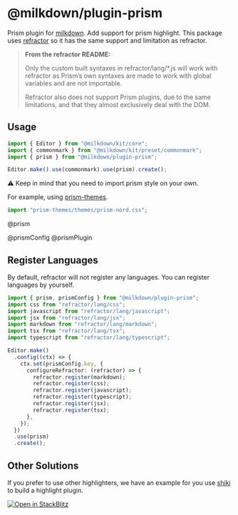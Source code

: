 # @milkdown/plugin-prism

Prism plugin for [milkdown](https://milkdown.dev/).
Add support for prism highlight.
This package uses [refractor](https://www.npmjs.com/package/refractor) so it has the same support and limitation as refractor.

> **From the refractor README:**
>
> Only the custom built syntaxes in refractor/lang/\*.js will work with refractor as
> Prism’s own syntaxes are made to work with global variables and are not importable.
>
> Refractor also does not support Prism plugins,
> due to the same limitations,
> and that they almost exclusively deal with the DOM.

## Usage

```typescript
import { Editor } from "@milkdown/kit/core";
import { commonmark } from "@milkdown/kit/preset/commonmark";
import { prism } from "@milkdown/plugin-prism";

Editor.make().use(commonmark).use(prism).create();
```

⚠️ Keep in mind that you need to import prism style on your own.

For example, using [prism-themes](https://www.npmjs.com/package/prism-themes).

```typescript
import "prism-themes/themes/prism-nord.css";
```

@prism

@prismConfig
@prismPlugin

## Register Languages

By default, refractor will not register any languages.
You can register languages by yourself.

```typescript
import { prism, prismConfig } from "@milkdown/plugin-prism";
import css from "refractor/lang/css";
import javascript from "refractor/lang/javascript";
import jsx from "refractor/lang/jsx";
import markdown from "refractor/lang/markdown";
import tsx from "refractor/lang/tsx";
import typescript from "refractor/lang/typescript";

Editor.make()
  .config((ctx) => {
    ctx.set(prismConfig.key, {
      configureRefractor: (refractor) => {
        refractor.register(markdown);
        refractor.register(css);
        refractor.register(javascript);
        refractor.register(typescript);
        refractor.register(jsx);
        refractor.register(tsx);
      },
    });
  })
  .use(prism)
  .create();
```

## Other Solutions

If you prefer to use other highlighters, we have an example for you use [shiki](https://shiki.matsu.io/) to build a highlight plugin.

[![Open in StackBlitz](https://developer.stackblitz.com/img/open_in_stackblitz.svg)](https://stackblitz.com/github/Milkdown/examples/tree/main/vanilla-shiki-highlight)
